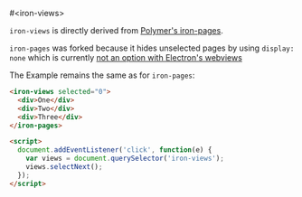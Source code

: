 #&lt;iron-views&gt;

`iron-views` is directly derived from [Polymer's iron-pages](https://github.com/PolymerElements/iron-pages).

`iron-pages` was forked because it hides unselected pages by using `display: none` which is currently [not an option with Electron's webviews](http://electron.atom.io/docs/api/web-view-tag/#css-styling-notes)

The Example remains the same as for `iron-pages`:

```html
<iron-views selected="0">
  <div>One</div>
  <div>Two</div>
  <div>Three</div>
</iron-pages>

<script>
  document.addEventListener('click', function(e) {
    var views = document.querySelector('iron-views');
    views.selectNext();
  });
</script>
```


